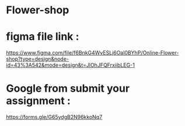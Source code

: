 # Flower-shop

# figma file link : 

https://www.figma.com/file/f6BnkG4WvESLj6Oal0BYhP/Online-Flower-shop?type=design&node-id=43%3A542&mode=design&t=JlOhJFQFrxiibLEG-1

# Google from submit your assignment :

https://forms.gle/G65ydgB2N96kkoNq7
